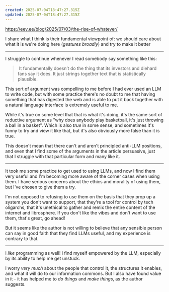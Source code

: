 ```yaml
---
created: 2025-07-04T18:47:27.315Z
updated: 2025-07-04T18:47:27.315Z
---
```

https://eev.ee/blog/2025/07/03/the-rise-of-whatever/

I share what I think is their fundamental viewpoint of: we should care about what it is we're doing here (_gestures broadly_) and try to make it better

---
I struggle to continue whenever I read somebody say something like this:

>  It fundamentally doesn’t do the thing that its investors and diehard fans say it does. It just strings together text that is statistically plausible.

This sort of argument was compelling to me before I had ever used an LLM to write code, but with some practice there's no doubt to me that having something that has digested the web and is able to put it back together with a natural language interface is extremely useful to me.

While it's true on some level that that is what it's doing, it's the same sort of reductive argument as "why does anybody play basketball, it's just throwing a ball in a basket". Which is also _true_ in some sense, and sometimes it's funny to try and view it like that, but it's also obviously more false than it is true.

This doesn't mean that there can't and aren't principled anti-LLM positions, and even that I find some of the arguments in the article persuasive, just that I struggle with that particular form and many like it.

---

It took me some practice to get used to using LLMs, and now I find them very useful and I'm becoming more aware of the corner cases when using them. I have serious concerns about the ethics and morality of using them, but I've chosen to give them a try.

I'm not opposed to refusing to use them on the basis that they prop up a system you don't want to support, that they're a tool for control by tech oligarchs, that it's unethical to gather and remix the entire content of the internet and librosphere. If you don't like the vibes and don't want to use them, that's great, go ahead!

But it seems like the author is not willing to believe that any sensible person can say in good faith that they find LLMs useful, and my experience is contrary to that.

---

I _like_ programming as well! I find myself empowered by the LLM, especially by its ability to help me get unstuck.

I worry _very much_ about the people that control it, the structures it enables, and what it will do to our information commons. But I also have found value in it - it has helped me to _do things_ and _make things_, as the author suggests.